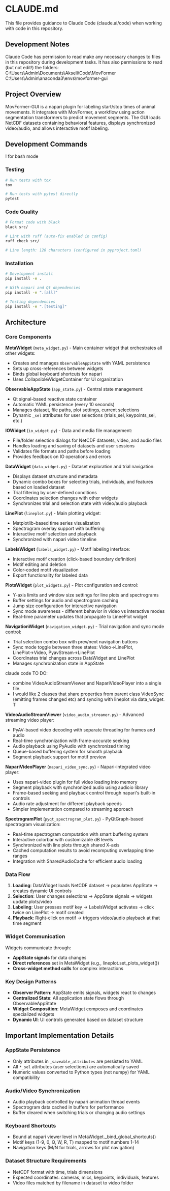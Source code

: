 # CLAUDE.md

This file provides guidance to Claude Code (claude.ai/code) when working with code in this repository.

## Development Notes

Claude Code has permission to read make any necessary changes to files in this repository during development tasks.
It has also permissions to read (but not edit!) the folders:
C:\Users\Admin\Documents\Akseli\Code\MovFormer
C:\Users\Admin\anaconda3\envs\movformer-gui


## Project Overview

MovFormer-GUI is a napari plugin for labeling start/stop times of animal movements. It integrates with MovFormer, a workflow using action segmentation transformers to predict movement segments. The GUI loads NetCDF datasets containing behavioral features, displays synchronized video/audio, and allows interactive motif labeling.

## Development Commands
! for bash mode
### Testing
```bash
# Run tests with tox
tox

# Run tests with pytest directly
pytest
```

### Code Quality
```bash
# Format code with black
black src/

# Lint with ruff (auto-fix enabled in config)
ruff check src/

# Line length: 120 characters (configured in pyproject.toml)
```

### Installation
```bash
# Development install
pip install -e .

# With napari and Qt dependencies
pip install -e ".[all]"

# Testing dependencies
pip install -e ".[testing]"
```

## Architecture

### Core Components

**MetaWidget** (`meta_widget.py`) - Main container widget that orchestrates all other widgets:
- Creates and manages `ObservableAppState` with YAML persistence
- Sets up cross-references between widgets
- Binds global keyboard shortcuts for napari
- Uses CollapsibleWidgetContainer for UI organization

**ObservableAppState** (`app_state.py`) - Central state management:
- Qt signal-based reactive state container
- Automatic YAML persistence (every 10 seconds)
- Manages dataset, file paths, plot settings, current selections
- Dynamic `_sel` attributes for user selections (trials_sel, keypoints_sel, etc.)

**IOWidget** (`io_widget.py`) - Data and media file management:
- File/folder selection dialogs for NetCDF datasets, video, and audio files
- Handles loading and saving of datasets and user sessions
- Validates file formats and paths before loading
- Provides feedback on IO operations and errors

**DataWidget** (`data_widget.py`) - Dataset exploration and trial navigation:
- Displays dataset structure and metadata
- Dynamic combo boxes for selecting trials, individuals, and features based on loaded dataset
- Trial filtering by user-defined conditions
- Coordinates selection changes with other widgets
- Synchronizes trial and selection state with video/audio playback

**LinePlot** (`lineplot.py`) - Main plotting widget:
- Matplotlib-based time series visualization
- Spectrogram overlay support with buffering
- Interactive motif selection and playback
- Synchronized with napari video timeline

**LabelsWidget** (`labels_widget.py`) - Motif labeling interface:
- Interactive motif creation (click-based boundary definition)
- Motif editing and deletion
- Color-coded motif visualization
- Export functionality for labeled data

**PlotsWidget** (`plot_widgets.py`) - Plot configuration and control:
- Y-axis limits and window size settings for line plots and spectrograms
- Buffer settings for audio and spectrogram caching
- Jump size configuration for interactive navigation
- Sync mode awareness - different behavior in video vs interactive modes
- Real-time parameter updates that propagate to LineePlot widget

**NavigationWidget** (`navigation_widget.py`) - Trial navigation and sync mode control:
- Trial selection combo box with prev/next navigation buttons
- Sync mode toggle between three states: Video→LinePlot, LinePlot→Video, PyavStream→LinePlot
- Coordinates trial changes across DataWidget and LinePlot
- Manages synchronization state in AppState



claude code TO DO: 
- combine VideoAudioStreamViewer and NapariVideoPlayer into a single file.
- I would like 
 2 classes that share properties from parent class VideoSync (emitting frames changed etc) and syncing with lineplot via 
 data_widget. T

**VideoAudioStreamViewer** (`video_audio_streamer.py`) - Advanced streaming video player:
- PyAV-based video decoding with separate threading for frames and audio
- Real-time synchronization with frame-accurate seeking
- Audio playback using PyAudio with synchronized timing
- Queue-based buffering system for smooth playback
- Segment playback support for motif preview

**NapariVideoPlayer** (`napari_video_sync.py`) - Napari-integrated video player:
- Uses napari-video plugin for full video loading into memory
- Segment playback with synchronized audio using audioio library
- Frame-based seeking and playback control through napari's built-in controls
- Audio rate adjustment for different playback speeds
- Simpler implementation compared to streaming approach




**SpectrogramPlot** (`pyqt_spectrogram_plot.py`) - PyQtGraph-based spectrogram visualization:
- Real-time spectrogram computation with smart buffering system
- Interactive colorbar with customizable dB levels
- Synchronized with line plots through shared X-axis
- Cached computation results to avoid recomputing overlapping time ranges
- Integration with SharedAudioCache for efficient audio loading

### Data Flow

1. **Loading**: DataWidget loads NetCDF dataset → populates AppState → creates dynamic UI controls
2. **Selection**: User changes selections → AppState signals → widgets update plots/video
3. **Labeling**: User presses motif key → LabelsWidget activates → click twice on LinePlot → motif created
4. **Playback**: Right-click on motif → triggers video/audio playback at that time segment

### Widget Communication

Widgets communicate through:
- **AppState signals** for data changes
- **Direct references** set in MetaWidget (e.g., lineplot.set_plots_widget())
- **Cross-widget method calls** for complex interactions

### Key Design Patterns

- **Observer Pattern**: AppState emits signals, widgets react to changes
- **Centralized State**: All application state flows through ObservableAppState
- **Widget Composition**: MetaWidget composes and coordinates specialized widgets
- **Dynamic UI**: UI controls generated based on dataset structure

## Important Implementation Details

### AppState Persistence
- Only attributes in `_saveable_attributes` are persisted to YAML
- All `*_sel` attributes (user selections) are automatically saved
- Numeric values converted to Python types (not numpy) for YAML compatibility

### Audio/Video Synchronization
- Audio playback controlled by napari animation thread events
- Spectrogram data cached in buffers for performance
- Buffer cleared when switching trials or changing audio settings

### Keyboard Shortcuts
- Bound at napari viewer level in MetaWidget._bind_global_shortcuts()
- Motif keys (1-9, 0, Q, W, R, T) mapped to motif numbers 1-14
- Navigation keys (M/N for trials, arrows for plot navigation)

### Dataset Structure Requirements
- NetCDF format with time, trials dimensions
- Expected coordinates: cameras, mics, keypoints, individuals, features
- Video files matched by filename in dataset to video folder
